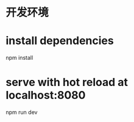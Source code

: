 开发环境
===
  # install dependencies
  npm install

  # serve with hot reload at localhost:8080
  npm run dev
